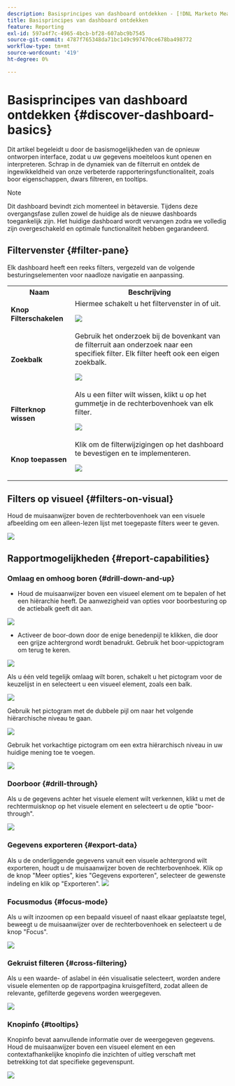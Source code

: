 ```yaml
---
description: Basisprincipes van dashboard ontdekken - [!DNL Marketo Measure] - Product
title: Basisprincipes van dashboard ontdekken
feature: Reporting
exl-id: 597a4f7c-4965-4bcb-bf28-607abc9b7545
source-git-commit: 4787f765348da71bc149c997470ce678ba498772
workflow-type: tm+mt
source-wordcount: '419'
ht-degree: 0%

---
```


# Basisprincipes van dashboard ontdekken {#discover-dashboard-basics}

Dit artikel begeleidt u door de basismogelijkheden van de opnieuw ontworpen interface, zodat u uw gegevens moeiteloos kunt openen en interpreteren. Schrap in de dynamiek van de filterruit en ontdek de ingewikkeldheid van onze verbeterde rapporteringsfunctionaliteit, zoals boor eigenschappen, dwars filtreren, en tooltips.

>[!NOTE]
>
>Dit dashboard bevindt zich momenteel in bètaversie. Tijdens deze overgangsfase zullen zowel de huidige als de nieuwe dashboards toegankelijk zijn. Het huidige dashboard wordt vervangen zodra we volledig zijn overgeschakeld en optimale functionaliteit hebben gegarandeerd.

## Filtervenster {#filter-pane}

Elk dashboard heeft een reeks filters, vergezeld van de volgende besturingselementen voor naadloze navigatie en aanpassing.

<table style="table-layout:auto"> 
 <tbody> 
  <tr> 
   <th>Naam</th> 
   <th>Beschrijving</th>
  </tr> 
  <tr> 
   <td><b>Knop Filterschakelen</b></td>
   <td>Hiermee schakelt u het filtervenster in of uit.
   <p><img src="assets/discover-dashboard-basics-1.png"></td>
  </tr>
  <tr> 
   <td><b>Zoekbalk</b></td>
   <td>Gebruik het onderzoek bij de bovenkant van de filterruit aan onderzoek naar een specifiek filter. Elk filter heeft ook een eigen zoekbalk.
   <p><img src="assets/discover-dashboard-basics-2.png"></td>
  </tr>
   <tr> 
   <td><b>Filterknop wissen</b></td>
   <td>Als u een filter wilt wissen, klikt u op het gummetje in de rechterbovenhoek van elk filter.
   <p><img src="assets/discover-dashboard-basics-3.png"></td>
  </tr>
  <tr> 
   <td><b>Knop toepassen</b></td>
   <td>Klik om de filterwijzigingen op het dashboard te bevestigen en te implementeren.
   <p><img src="assets/discover-dashboard-basics-3a.png"></td>
  </tr>
 </tbody> 
</table>

## Filters op visueel {#filters-on-visual}

Houd de muisaanwijzer boven de rechterbovenhoek van een visuele afbeelding om een alleen-lezen lijst met toegepaste filters weer te geven.

![](assets/discover-dashboard-basics-3b.png)

## Rapportmogelijkheden {#report-capabilities}

### Omlaag en omhoog boren {#drill-down-and-up}

* Houd de muisaanwijzer boven een visueel element om te bepalen of het een hiërarchie heeft. De aanwezigheid van opties voor boorbesturing op de actiebalk geeft dit aan.

![](assets/discover-dashboard-basics-4.png)

* Activeer de boor-down door de enige benedenpijl te klikken, die door een grijze achtergrond wordt benadrukt. Gebruik het boor-uppictogram om terug te keren.

![](assets/discover-dashboard-basics-5.png)

Als u één veld tegelijk omlaag wilt boren, schakelt u het pictogram voor de keuzelijst in en selecteert u een visueel element, zoals een balk.

![](assets/discover-dashboard-basics-6.gif)

Gebruik het pictogram met de dubbele pijl om naar het volgende hiërarchische niveau te gaan.

![](assets/discover-dashboard-basics-7.gif)

Gebruik het vorkachtige pictogram om een extra hiërarchisch niveau in uw huidige mening toe te voegen.

![](assets/discover-dashboard-basics-8.gif)

### Doorboor {#drill-through}

Als u de gegevens achter het visuele element wilt verkennen, klikt u met de rechtermuisknop op het visuele element en selecteert u de optie &quot;boor-through&quot;.

![](assets/discover-dashboard-basics-9.gif)

### Gegevens exporteren {#export-data}

Als u de onderliggende gegevens vanuit een visuele achtergrond wilt exporteren, houdt u de muisaanwijzer boven de rechterbovenhoek. Klik op de knop &quot;Meer opties&quot;, kies &quot;Gegevens exporteren&quot;, selecteer de gewenste indeling en klik op &quot;Exporteren&quot;.
![](assets/discover-dashboard-basics-10.gif)

### Focusmodus {#focus-mode}

Als u wilt inzoomen op een bepaald visueel of naast elkaar geplaatste tegel, beweegt u de muisaanwijzer over de rechterbovenhoek en selecteert u de knop &quot;Focus&quot;.

![](assets/discover-dashboard-basics-11.gif)

### Gekruist filteren {#cross-filtering}

Als u een waarde- of aslabel in één visualisatie selecteert, worden andere visuele elementen op de rapportpagina kruisgefilterd, zodat alleen de relevante, gefilterde gegevens worden weergegeven.

![](assets/discover-dashboard-basics-12.gif)

### Knopinfo {#tooltips}

Knopinfo bevat aanvullende informatie over de weergegeven gegevens. Houd de muisaanwijzer boven een visueel element en een contextafhankelijke knopinfo die inzichten of uitleg verschaft met betrekking tot dat specifieke gegevenspunt.

![](assets/discover-dashboard-basics-13.gif)

